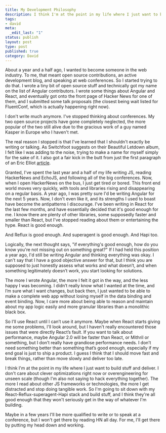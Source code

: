```yaml
---
title: My Development Philosophy
description: I think I'm at the point in my life where I just want to build stuff and deliver. I don't care about clever optimizations right now or overengineering for unseen scale (though I'm also not saying to hack everything together). The more I read about other JS frameworks or technologies, the more I get distracted and stop doing tangible work. So I'm going to sit down with my React-Reflux-superagent-Hapi stack and build stuff, and I think they're all good enough that they won't seriously get in the way of whatever I'm building.
tags:
- david
meta:
  _edit_last: "1"
status: publish
layout: post
type: post
published: true
category: David
---
```


About a year and a half ago, I wanted to become someone in the web industry. To me, that meant open source contributions, an active development blog, and speaking at web conferences. So I started trying to do that. I wrote a tiny bit of open source stuff and technically got my name on the list of Angular contributors. I wrote some things about Angular and React, and eventually got onto the front page of Hacker News for one of them, and I submitted some talk proposals (the closest being wait listed for FluentConf, which is actually happening right now).

I don't write much anymore. I've stopped thinking about conferences. My two open source projects have gone completely neglected, the more popular of the two still alive due to the gracious work of a guy named Kasper in Europe who I haven't met.

The real reason I stopped is that I've learned that I shouldn't exactly be writing or talking. As Switchfoot suggests on their Beautiful Letdown album, I felt like I was adding to the noise, trying to make a name for myself simply for the sake of it. I also got a fair kick in the butt from just the first paragraph of an Eric Elliot [article](http://www.super-script.us/2015/essential-js-links.html).

Granted, I've spent the last year and a half of my life writing JS, reading HackerNews and EchoJS, and following all of the big conferences. Now, when I open HackerNews on the bus, I just get tired or bored. This front end world moves very quickly, with tools and libraries rising and disappearing on a regular basis. A year ago, I was pretty sure I'd be writing Angular for the next 5 years. Now, I don't even like it, and its strengths I used to boast have become the antipatterns I discourage. I've been writing in React for the last few months, and have essentially decided that it's good enough for me. I know there are plenty of other libraries, some supposedly faster and smaller than React, but I've stopped reading about them or entertaining the hype. React is good enough.

And Reflux is good enough. And superagent is good enough. And Hapi too.

Logically, the next thought says, "if everything's good enough, how do you know you're not missing out on something great?" If I had held this position a year ago, I'd still be writing Angular and thinking everything was okay. I can't say that I have a good objective answer for that, but I think you are supposed to just honestly assess what works and what doesn’t, and when something legitimately doesn’t work, you start looking for solutions.

The more I wrote Angular, the more I felt it got in the way, and the less happy I was becoming. I didn’t really know what I wanted at the time, and I’m sure what I want changes, but back then, I just wanted to be able to make a complete web app without losing myself in the data binding and event binding. Now, I care more about being able to reason and maintain about my app logic easily and more granular libraries than a monolithic black box.

So I’ll use React until I can’t use it anymore.  Maybe when React starts giving me some problems, I'll look around, but I haven't really encountered those issues that were directly React’s fault. If you want to talk about performance, maybe Angular 2.0 will be faster than React, or Mithril or something, but I don’t really have grandiose performance needs. I don’t need something better than something that’s good enough, especially if my end goal is just to ship a product. I guess I think that I should move fast and break things, rather than move slowly and deliver too late.

I think I'm at the point in my life where I just want to build stuff and deliver. I don't care about clever optimizations right now or overengineering for unseen scale (though I'm also not saying to hack everything together). The more I read about other JS frameworks or technologies, the more I get distracted and stop doing tangible work. So I'm going to sit down with my React-Reflux-superagent-Hapi stack and build stuff, and I think they're all good enough that they won't seriously get in the way of whatever I'm building.

Maybe in a few years I'll be more qualified to write or to speak at a conference, but I won't get there by reading HN all day. For me, I'll get there by putting my head down and working.